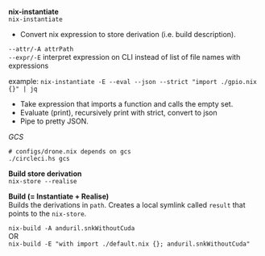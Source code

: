 **nix-instantiate**  
`nix-instantiate`
- Convert nix expression to store derivation (i.e. build description).

`--attr/-A attrPath`  
`--expr/-E` interpret expression on CLI instead of list of file names with expressions

example:
`nix-instantiate -E --eval --json --strict "import ./gpio.nix {}" | jq`
* Take expression that imports a function and calls the empty set.
* Evaluate (print), recursively print with strict, convert to json
* Pipe to pretty JSON.

*GCS*  
```
# configs/drone.nix depends on gcs
./circleci.hs gcs
```

**Build store derivation**  
`nix-store --realise`

**Build (= Instantiate + Realise)**  
Builds the derivations in `path`. Creates a local symlink called `result` that points to the `nix-store`.  

`nix-build -A anduril.snkWithoutCuda`  
OR  
`nix-build -E "with import ./default.nix {}; anduril.snkWithoutCuda"`
